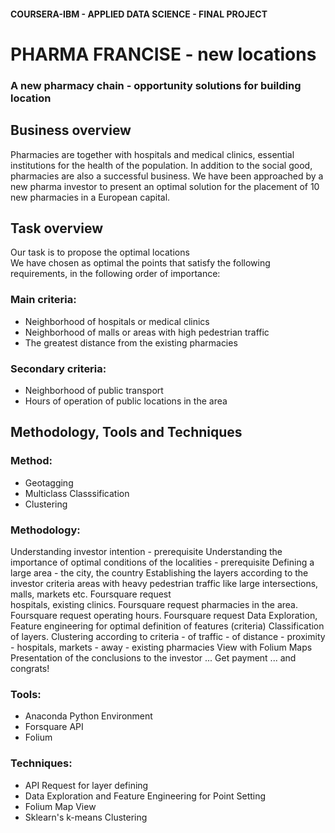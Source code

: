
#### COURSERA-IBM - APPLIED DATA SCIENCE - FINAL PROJECT

# PHARMA FRANCISE  - new locations
###  A new pharmacy chain - opportunity solutions for building location


## Business overview
Pharmacies are together with hospitals and medical clinics, essential institutions for the health of the population. In addition to the social good, pharmacies are also a successful business.
We have been approached by a new pharma investor to present an optimal solution for the placement of 10 new pharmacies in a European capital.  

## Task overview  
Our task is to propose the optimal locations  
We have chosen as optimal the points that satisfy the following requirements, in the following order of importance:
### Main criteria:
- Neighborhood of hospitals or medical clinics
- Neighborhood of malls or areas with high pedestrian traffic
- The greatest distance from the existing pharmacies
### Secondary criteria:
- Neighborhood of public transport
- Hours of operation of public locations in the area  

## Methodology, Tools and Techniques  

### Method: 
- Geotagging
- Multiclass Classsification
- Clustering  
 
### Methodology:
   Understanding investor intention - prerequisite
   Understanding the importance of optimal conditions of the localities - prerequisite
   Defining a large area - the city, the country
   Establishing the layers according to the investor criteria
       areas with heavy pedestrian traffic like large intersections, malls, markets etc. Foursquare request  
       hospitals, existing clinics. Foursquare request
       pharmacies in the area. Foursquare request
       operating hours. Foursquare request
   Data Exploration, Feature engineering for optimal definition of features (criteria)
   Classification of layers. 
   Clustering according to criteria
       - of traffic
       - of distance
           - proximity - hospitals, markets
           - away - existing pharmacies
   View with Folium Maps
   Presentation of the conclusions to the investor
   ... Get payment ... and congrats!

### Tools: 
 - Anaconda Python Environment
 - Forsquare API
 - Folium
### Techniques: 
 - API Request for layer defining
 - Data Exploration and Feature Engineering for Point Setting
 - Folium Map View
 - Sklearn's k-means Clustering